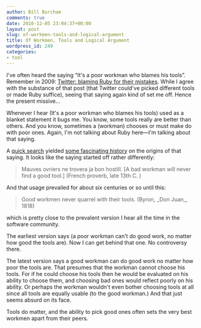 ```yaml
---
author: Bill Burcham
comments: true
date: 2010-12-05 23:04:37+00:00
layout: post
slug: of-workmen-tools-and-logical-argument
title: Of Workmen, Tools and Logical Argument
wordpress_id: 249
categories:
- tool
---
```


I've often heard the saying “It's a poor workman who blames his tools”.  Remember in 2009: [Twitter: blaming Ruby for their mistakes](http://unlimitednovelty.com/2009/04/twitter-blaming-ruby-for-their-mistakes.html). While I agree with the substance of that post (that Twitter could've picked different tools or made Ruby suffice), seeing that saying again kind of set me off. Hence the present missive…

Whenever I hear (It's a poor workman who blames his tools) used as a blanket statement it bugs me. You know, some tools really are better than others. And you know, sometimes a (workman) chooses or must make do with poor ones. Again, I'm not talking about Ruby here—I'm talking about that saying.

A [quick search](http://www.google.com/search?hl=en&q=workman+blames+tools+origin) yielded [some fascinating history](http://www.phrases.org.uk/bulletin_board/18/messages/587.html) on the origins of that saying. It looks like the saying started off rather differently:


<blockquote>Mauves ovriers ne trovera ja bon hostill. [A bad workman will never find a good tool.] (French proverb, late 13th C. )</blockquote>


And that usage prevailed for about six centuries or so until this:


<blockquote>Good workmen never quarrel with their tools. (Byron, _Don Juan_, 1818)</blockquote>


which is pretty close to the prevalent version I hear all the time in the software community.

The earliest version says (a poor workman can't do good work, no matter how good the tools are). Now I can get behind that one. No controversy there.

The latest version says a good workman can do good work no matter how poor the tools are. That presumes that the workman cannot choose his tools. For if he could choose his tools then he would be evaluated on his ability to choose them, and choosing bad ones would reflect poorly on his ability. Or perhaps the workman wouldn't even bother choosing tools at all since all tools are equally usable (to the good workman.) And that just seems absurd on its face.

Tools do matter, and the ability to pick good ones often sets the very best workmen apart from their peers.
